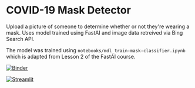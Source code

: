 # COVID-19 Mask Detector
Upload a picture of someone to determine whether or not they're wearing a mask. Uses model trained using FastAI and image data retreived via Bing Search API.  

The model was trained using ```notebooks/mdl_train-mask-classifier.ipynb``` which is adapted from Lesson 2 of the FastAI course.

[![Binder](https://mybinder.org/badge_logo.svg)](https://mybinder.org/v2/gh/jacKlinc/covid_mask_classifier/main?urlpath=voila%2Frender%2Fcovid_mdl.ipynb)

[![Streamlit](https://docs.streamlit.io/en/stable/_static/logomark_website.png)](https://share.streamlit.io/jacklinc/covid_mask_classifier/main/src/src_bear-class.py)